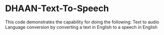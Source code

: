 # DHAAN-Text-To-Speech
This code demonstrates the capability for doing the following: Text to audio Language conversion by converting a text in English to a speech in English
